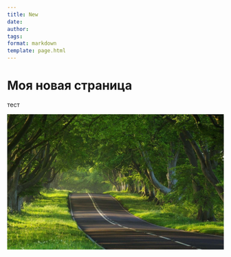 ```yaml
---
title: New
date: 
author: 
tags:
format: markdown
template: page.html
---
```


#  Моя новая страница


тест



![](/media/66955a3f0a074766a793800b94f88190.jpg)